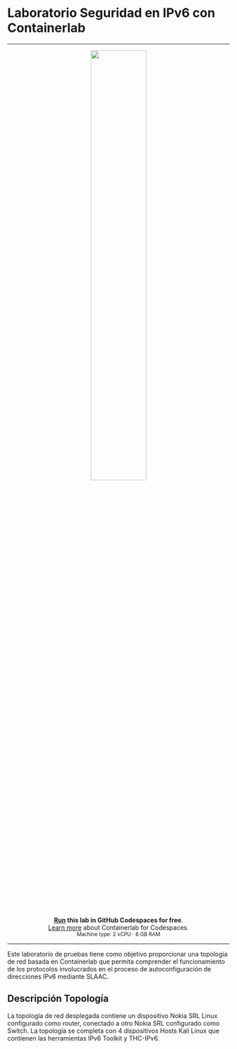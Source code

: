 # Laboratorio Seguridad en IPv6 con Containerlab
---
<div align=center markdown>
<a href="https://codespaces.new/ernestosv73/nokia24?quickstart=1">
<img src="https://gitlab.com/rdodin/pics/-/wikis/uploads/d78a6f9f6869b3ac3c286928dd52fa08/run_in_codespaces-v1.svg?sanitize=true" style="width:50%"/></a>

**[Run](https://codespaces.new/ernestosv73/nokia24?quickstart=1) this lab in GitHub Codespaces for free**.  
[Learn more](https://containerlab.dev/manual/codespaces) about Containerlab for Codespaces.  
<small>Machine type: 2 vCPU · 8 GB RAM</small>
</div>

---
Este laboratorio de pruebas tiene como objetivo proporcionar una topología de red basada en Containerlab que permita comprender el funcionamiento de los protocolos involucrados en el proceso de autoconfiguración de direcciones IPv6 mediante SLAAC.

## Descripción Topología

La topología de red desplegada contiene un dispositivo Nokia SRL Linux configurado como router, conectado a otro Nokia SRL configurado como Switch. La topología se completa con 4 dispositivos Hosts Kali Linux que contienen las herramientas IPv6 Toolkit y THC-IPv6.
